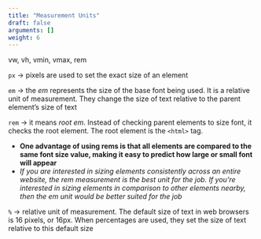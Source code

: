 ```yaml
---
title: "Measurement Units"
draft: false
arguments: []
weight: 6
---
```


vw, vh, vmin, vmax, rem

`px` -> pixels are used to set the exact size of an element

`em` -> the _em_ represents the size of the base font being used. It is a relative unit of measurement. They change the size of text relative to the parent element’s size of text

`rem` -> it means _root em_. Instead of checking parent elements to size font, it checks the root element. The root element is the `<html>` tag.

-   **One advantage of using rems is that all elements are compared to the same font size value, making it easy to predict how large or small font will appear**
-   _If you are interested in sizing elements consistently across an entire website, the rem measurement is the best unit for the job. If you’re interested in sizing elements in comparison to other elements nearby, then the em unit would be better suited for the job_

`%` -> relative unit of measurement. The default size of text in web browsers is 16 pixels, or 16px. When percentages are used, they set the size of text relative to this default size
